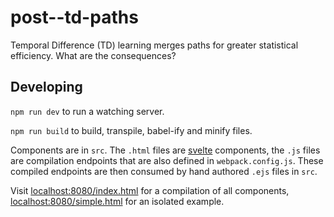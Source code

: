 # post--td-paths
Temporal Difference (TD) learning merges paths for greater statistical efficiency. What are the consequences?

## Developing

`npm run dev` to run a watching server.

`npm run build` to build, transpile, babel-ify and minify files.

Components are in `src`. The `.html` files are [svelte](https://svelte.technology/guide) components, the `.js` files are compilation endpoints that are also defined in `webpack.config.js`. These compiled endpoints are then consumed by hand authored `.ejs` files in `src`.

Visit [localhost:8080/index.html](localhost:8080/index.html) for a compilation of all components, [localhost:8080/simple.html](localhost:8080/simple.html) for an isolated example.
